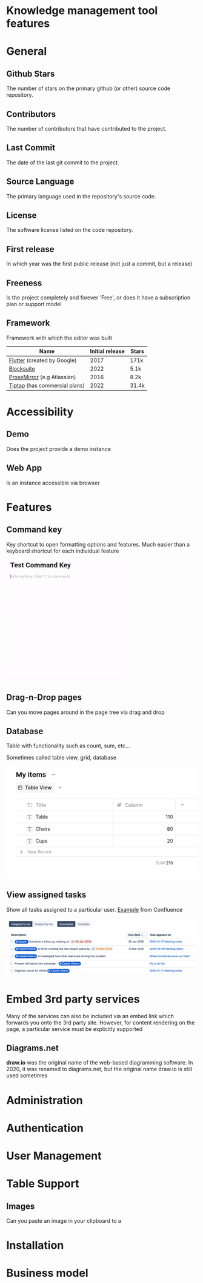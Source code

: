 # Knowledge management tool features

# General

## Github Stars

The number of stars on the primary github (or other) source code repository.

## Contributors

The number of contributors that have contributed to the project.

## Last Commit

The date of the last git commit to the project.

## Source Language

The primary language used in the repository's source code.

## License

The software license listed on the code repository.

## First release

In which year was the first public release (not just a commit, but a release)

## Freeness

Is the project completely and forever 'Free', or does it have a subscription plan or support model

## Framework

Framework with which the editor was built

| Name                                                     | Initial release | Stars |
| -------------------------------------------------------- | --------------- | ----- |
| [Flutter](https://flutter.dev/) (created by Google)      | 2017            | 171k  |
| [Blocksuite](https://github.com/toeverything/blocksuite) | 2022            | 5.1k  |
| [ProseMirror](https://prosemirror.net/) (e.g Atlassian)  | 2016            | 8.2k  |
| [Tiptap](https://tiptap.dev/) (has commercial plans)     | 2022            | 31.4k |

# Accessibility

## Demo

Does the project provide a demo instance

## Web App

Is an instance accessible via browser

# Features

## Command key

Key shortcut to open formatting options and features. Much easier than a keyboard shortcut for each individual feature

![](assets/command-key.gif)



## Drag-n-Drop pages

Can you move pages around in the page tree via drag and drop

## Database

Table with functionality such as count, sum, etc...

Sometimes called table view, grid, database

![Database](assets/database.png)

## View assigned tasks

Show all tasks assigned to a particular user. [Example](https://confluence.atlassian.com/doc/add-assign-and-view-tasks-590260030.html) from Confluence

![](assets/TaskProfileIncomplete.png)

# Embed 3rd party services

Many of the services can also be included via an embed link which forwards you onto the 3rd party site. However, for content rendering on the page, a particular service must be explicitly supported

## Diagrams.net

**draw.io** was the original name of the web-based diagramming software. In 2020, it was renamed to diagrams.net, but the original name draw.io is still used sometimes

# Administration

# Authentication

# User Management

# Table Support

## Images

Can you paste an image in your clipboard to a 

# Installation

# Business model





